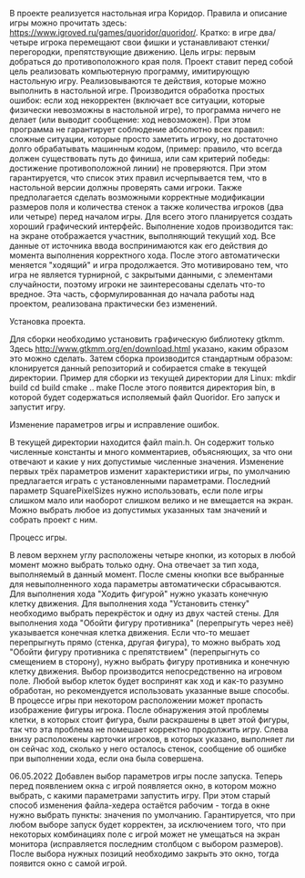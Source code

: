 В проекте реализуется настольная игра Коридор. Правила и описание игры можно прочитать здесь: https://www.igroved.ru/games/quoridor/quoridor/. Кратко: в игре два/четыре игрока перемещают свои фишки и устанавливают стенки/перегородки, препятствующие движению. Цель игры: первым добраться до противоположного края поля.
Проект ставит перед собой цель реализовать компьютерную программу, имитирующую настольную игру. Реализовываются те действия, которые можно выполнить в настольной игре. Производится обработка простых ошибок: если ход некорректен (включает все ситуации, которые физически невозможны в настольной игре), то программа ничего не делает (или выводит сообщение: ход невозможен). При этом программа не гарантирует соблюдение абсолютно всех правил: сложные ситуации, которые просто заметить игроку, но достаточно долго обрабатывать машинным кодом, (пример: правило, что всегда должен существовать путь до финиша, или сам критерий победы: достижение противоположной линии) не проверяются. При этом гарантируется, что список этих правил исчерпывается тем, что в настольной версии должны проверять сами игроки. Также предполагается сделать возможными корректные модификации размеров поля и количества стенок а также количества игроков (два или четыре) перед началом игры. Для всего этого планируется создать хороший графический интерфейс.
Выполнение ходов производится так: на экране отображается участник, выполняющий текущий ход. Все данные от источника ввода воспринимаются как его действия до момента выполнения корректного хода. После этого автоматически меняется "ходящий" и игра продолжается. Это мотивировано тем, что игра не является турнирной, с закрытыми данными, с элементами случайности, поэтому игроки не заинтересованы сделать что-то вредное.
Эта часть, сформулированная до начала работы над проектом, реализована практически без изменений.

Установка проекта.

Для сборки необходимо установить графическую библиотеку gtkmm. Здесь http://www.gtkmm.org/en/download.html указано, каким образом это можно сделать. Затем сборка производится стандартным образом: клонируется данный репозиторий и собирается cmake в текущей директории.
Пример для сборки из текущей директории для Linux:
mkdir build
cd build
cmake ..
make
После этого появится директория bin, в которой будет содержаться исполяемый файл Quoridor. Его запуск и запустит игру.

Изменение параметров игры и исправление ошибок.

В текущей директории находится файл main.h. Он содержит только численные константы и много комментариев, объясняющих, за что они отвечают и какие у них допустимые численные значения. Изменение первых трёх параметров изменит характеристики игры, по умолчанию предлагается играть с установленными параметрами. Последний параметр SquarePixelSizes нужно использовать, если поле игры слишком мало или наоборот слишком велико и не вмещается на экран. Можно выбрать любое из допустимых указанных там значений и собрать проект с ним.

Процесс игры.

В левом верхнем углу расположены четыре кнопки, из которых в любой момент можно выбрать только одну. Она отвечает за тип хода, выполняемый в данный момент. После смены кнопки все выбранные для невыполненного хода параметры автоматически сбрасываются. Для выполнения хода "Ходить фигурой" нужно указать конечную клетку движения. Для выполнения хода "Установить стенку" необходимо выбрать перекрёсток и одну из двух частей стены. Для выполнения хода "Обойти фигуру противника" (перепрыгуть через неё) указывается конечная клетка движения. Если что-то мешает перепрыгнуть прямо (стенка, другая фигура), то можно выбрать ход "Обойти фигуру противника с препятствием" (перепрыгнуть со смещением в сторону), нужно выбрать фигуру противника и конечную клетку движения. Выбор производится непосредственно на игровом поле. Любой выбор клеток будет воспринят как ход и как-то разумно обработан, но рекомендуется использовать указанные выше способы. В процессе игры при некотором расположении может пропасть изображение фигуры игрока. После обнаружения этой проблемы клетки, в которых стоит фигура, были раскрашены в цвет этой фигуры, так что эта проблема не помешает корректно продолжить игру. Слева внизу расположены карточки игроков, в которых указано, выполняет ли он сейчас ход, сколько у него осталось стенок, сообщение об ошибке при выполнении хода, если она была совершена.

06.05.2022 Добавлен выбор параметров игры после запуска. Теперь перед появлением окна с игрой появляется окно, в котором можно выбрать, с какими параметрами запустить игру. При этом старый способ изменения файла-хедера остаётся рабочим - тогда в окне нужно выбрать пункты: значения по умолчанию. Гарантируется, что при любом выборе запуск будет корректен, за исключением того, что при некоторых комбинациях поле с игрой может не умещаться на экран монитора (исправляется последним столбцом с выбором размеров). После выбора нужных позиций необходимо закрыть это окно, тогда появится окно с самой игрой.
